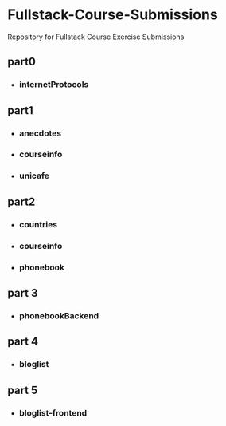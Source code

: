 # Fullstack-Course-Submissions
Repository for Fullstack Course Exercise Submissions

## part0
- ### internetProtocols

## part1
- ### anecdotes
- ### courseinfo
- ### unicafe

## part2
- ### countries
- ### courseinfo
- ### phonebook

## part 3
- ### phonebookBackend

## part 4
- ### bloglist

## part 5
- ### bloglist-frontend